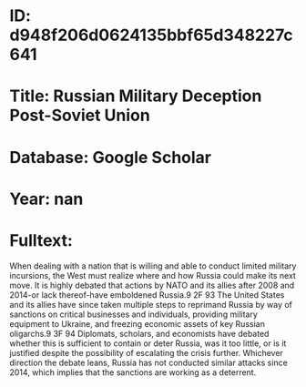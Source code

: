 # ID: d948f206d0624135bbf65d348227c641
# Title: Russian Military Deception Post-Soviet Union
# Database: Google Scholar
# Year: nan
# Fulltext:
When dealing with a nation that is willing and able to conduct limited military incursions, the West must realize where and how Russia could make its next move.
It is highly debated that actions by NATO and its allies after 2008 and 2014-or lack thereof-have emboldened Russia.9 2F 93 The United States and its allies have since taken multiple steps to reprimand Russia by way of sanctions on critical businesses and individuals, providing military equipment to Ukraine, and freezing economic assets of key Russian oligarchs.9 3F 94 Diplomats, scholars, and economists have debated whether this is sufficient to contain or deter Russia, was it too little, or is it justified despite the possibility of escalating the crisis further.
Whichever direction the debate leans, Russia has not conducted similar attacks since 2014, which implies that the sanctions are working as a deterrent.